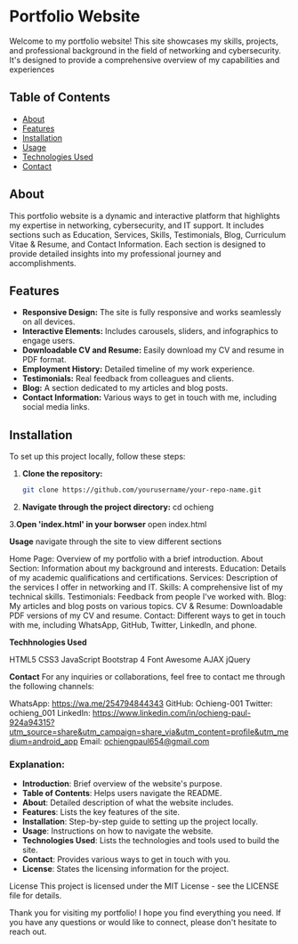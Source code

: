 # Portfolio Website

Welcome to my portfolio website! This site showcases my skills, projects, and professional background 
in the field of networking and cybersecurity. It's designed to provide a comprehensive overview of my 
capabilities and experiences
## Table of Contents

- [About](#about)
- [Features](#features)
- [Installation](#installation)
- [Usage](#usage)
- [Technologies Used](#technologies-used)
- [Contact](#contact)

## About

This portfolio website is a dynamic and interactive platform that highlights my expertise in networking, 
cybersecurity, and IT support. It includes sections such as Education, Services, Skills, Testimonials,
Blog, Curriculum Vitae & Resume, and Contact Information. Each section is designed to provide detailed 
insights into my professional journey and accomplishments.

## Features

- **Responsive Design:** The site is fully responsive and works seamlessly on all devices.
- **Interactive Elements:** Includes carousels, sliders, and infographics to engage users.
- **Downloadable CV and Resume:** Easily download my CV and resume in PDF format.
- **Employment History:** Detailed timeline of my work experience.
- **Testimonials:** Real feedback from colleagues and clients.
- **Blog:** A section dedicated to my articles and blog posts.
- **Contact Information:** Various ways to get in touch with me, including social media links.

## Installation

To set up this project locally, follow these steps:

1. **Clone the repository:**
   ```bash
   git clone https://github.com/yourusername/your-repo-name.git
2. **Navigate through the project directory:**
    cd ochieng 

3.**Open 'index.html' in your borwser**
    open index.html

**Usage**
navigate through the site to view different sections 

Home Page:     Overview of my portfolio with a brief introduction.
About Section: Information about my background and interests.
Education:     Details of my academic qualifications and certifications.
Services:      Description of the services I offer in networking and IT.
Skills:        A comprehensive list of my technical skills.
Testimonials:  Feedback from people I've worked with.
Blog:          My articles and blog posts on various topics.
CV & Resume:   Downloadable PDF versions of my CV and resume.
Contact:       Different ways to get in touch with me, including WhatsApp, GitHub, Twitter, LinkedIn, and phone.


**Techhnologies Used**

HTML5
CSS3
JavaScript
Bootstrap 4
Font Awesome
AJAX
jQuery


**Contact**
For any inquiries or collaborations, feel free to contact me through the following channels:

WhatsApp: https://wa.me/254794844343
GitHub: Ochieng-001
Twitter: ochieng_001
LinkedIn: https://www.linkedin.com/in/ochieng-paul-924a94315?utm_source=share&utm_campaign=share_via&utm_content=profile&utm_medium=android_app
Email: ochiengpaul654@gmail.com




### Explanation:

- **Introduction**:      Brief overview of the website's purpose.
- **Table of Contents**: Helps users navigate the README.
- **About**:             Detailed description of what the website includes.
- **Features**:          Lists the key features of the site.
- **Installation**:      Step-by-step guide to setting up the project locally.
- **Usage**:             Instructions on how to navigate the website.
- **Technologies Used**: Lists the technologies and tools used to build the site.
- **Contact**:           Provides various ways to get in touch with you.
- **License**:           States the licensing information for the project.




License
This project is licensed under the MIT License - see the LICENSE file for details.

Thank you for visiting my portfolio! I hope you find everything you need. If you have any questions or would like to connect, please don't hesitate to reach out.
